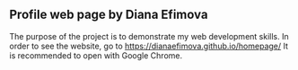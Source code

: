 
## Profile web page by Diana Efimova

The purpose of the project is to demonstrate my web development skills. 
In order to see the website, go to https://dianaefimova.github.io/homepage/
It is recommended to open with Google Chrome.








